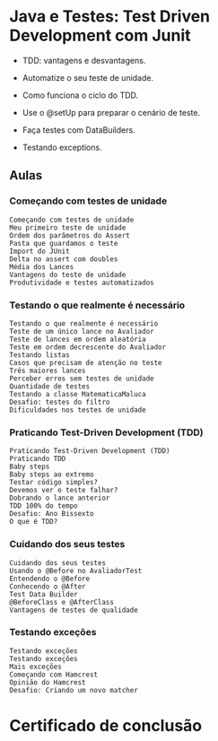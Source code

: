 # Java e Testes: Test Driven Development com Junit

+ TDD: vantagens e desvantagens.

+ Automatize o seu teste de unidade.

+ Como funciona o ciclo do TDD.

+ Use o @setUp para preparar o cenário de teste.

+ Faça testes com DataBuilders.

+ Testando exceptions.

## Aulas

### Começando com testes de unidade 
    
    Começando com testes de unidade
    Meu primeiro teste de unidade
    Ordem dos parâmetros do Assert
    Pasta que guardamos o teste
    Import do JUnit
    Delta no assert com doubles
    Média dos Lances
    Vantagens do teste de unidade
    Produtividade e testes automatizados

### Testando o que realmente é necessário 
    
    Testando o que realmente é necessário
    Teste de um único lance no Avaliador
    Teste de lances em ordem aleatória
    Teste em ordem decrescente do Avaliador
    Testando listas
    Casos que precisam de atenção no teste
    Três maiores lances
    Perceber erros sem testes de unidade
    Quantidade de testes
    Testando a classe MatematicaMaluca
    Desafio: testes do filtro
    Dificuldades nos testes de unidade

### Praticando Test-Driven Development (TDD)

    Praticando Test-Driven Development (TDD)
    Praticando TDD
    Baby steps
    Baby steps ao extremo
    Testar código simples?
    Devemos ver o teste falhar?
    Dobrando o lance anterior
    TDD 100% do tempo
    Desafio: Ano Bissexto
    O que é TDD?

### Cuidando dos seus testes 
    
    Cuidando dos seus testes
    Usando o @Before no AvaliadorTest
    Entendendo o @Before
    Conhecendo o @After
    Test Data Builder
    @BeforeClass e @AfterClass
    Vantagens de testes de qualidade

### Testando exceções
    
    Testando exceções
    Testando exceções
    Mais exceções
    Começando com Hamcrest
    Opinião do Hamcrest
    Desafio: Criando um novo matcher

# Certificado de conclusão

<!-- https://cursos.alura.com.br/certificate/e4d5ca59-477b-46ce-9a26-a06058645364

![certificado](certificate-alura.png) -->
